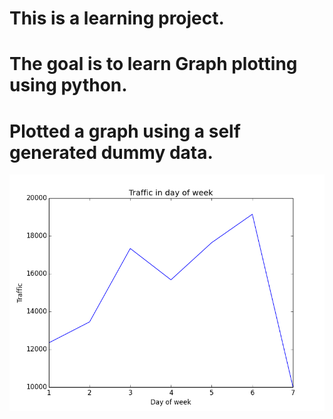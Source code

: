 # This is a learning project.
# The goal is to learn Graph plotting using python.

# Plotted a graph using a self generated dummy data.
![alt text](https://github.com/PatilAmey/Graphing/blob/master/figure_1.png)
